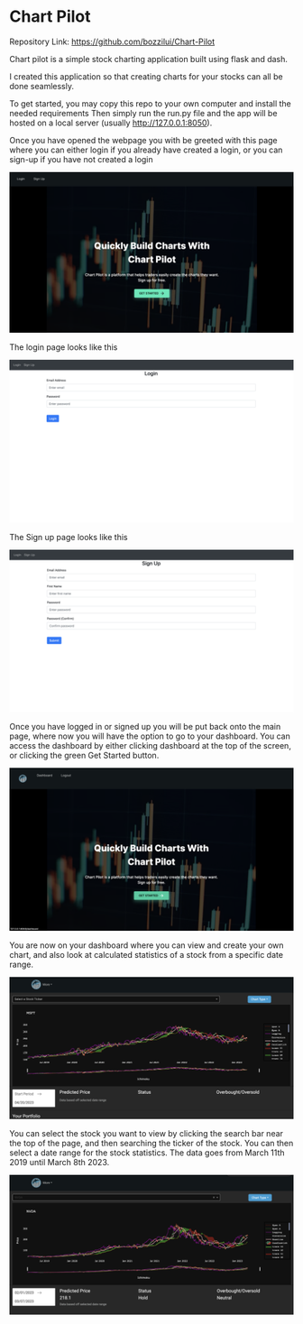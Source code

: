 # Chart Pilot

Repository Link: https://github.com/bozzilui/Chart-Pilot

Chart pilot is a simple stock charting application built using flask and dash.

I created this application so that creating charts for your stocks can all be done seamlessly.

To get started, you may copy this repo to your own computer and install the needed requirements
Then simply run the run.py file and the app will be hosted on a local server (usually http://127.0.0.1:8050).


Once you have opened the webpage you with be greeted with this page where you can either login if you already have created a login, or you can sign-up if you have not created a login

![website front](Images/ChartPilotFront.png)


The login page looks like this

![website login](Images/ChartPilotLogin.png)

The Sign up page looks like this 

![website login](Images/ChartPilotSignUp.png)


Once you have logged in or signed up you will be put back onto the main page, where now you will have the option to go to your dashboard. You can access the dashboard by either clicking dashboard at the top of the screen, or clicking the green Get Started button.

![website login](Images/ChartPilotLoggedInFront.png)

You are now on your dashboard where you can view and create your own chart, and also look at calculated statistics of a stock from a specific date range.

![website login](Images/ChartPilotDashOpen.png)


You can select the stock you want to view by clicking the search bar near the top of the page, and then searching the ticker of the stock. You can then select a date range for the stock statistics. The data goes from March 11th 2019 until March 8th 2023.

![website login](Images/ChartPilotDashStats.png)
